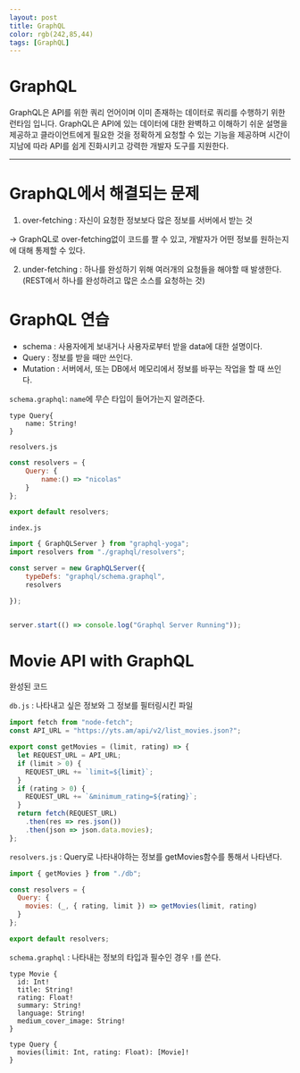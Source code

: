 ```yaml
---
layout: post
title: GraphQL
color: rgb(242,85,44)
tags: [GraphQL]
---
```


# GraphQL 
GraphQL은 API를 위한 쿼리 언어이며 이미 존재하는 데이터로 쿼리를 수행하기 위한 런타임 입니다. GraphQL은 API에 있는 데이터에 대한 완벽하고 이해하기 쉬운 설명을 제공하고 클라이언트에게 필요한 것을 정확하게 요청할 수 있는 기능을 제공하며 시간이 지남에 따라 API를 쉽게 진화시키고 강력한 개발자 도구를 지원한다.

- - -
# GraphQL에서 해결되는 문제

1. over-fetching : 자신이 요청한 정보보다 많은 정보를 서버에서 받는 것

-> GraphQL로 over-fetching없이 코드를 짤 수 있고, 개발자가 어떤 정보를 원하는지에 대해 통제할 수 있다.

2. under-fetching : 하나를 완성하기 위해 여러개의 요청들을 해야할 때 발생한다.(REST에서 하나를 완성하려고 많은 소스를 요청하는 것)


# GraphQL 연습

- schema : 사용자에게 보내거나 사용자로부터 받을 data에 대한 설명이다.
- Query : 정보를 받을 때만 쓰인다.
- Mutation : 서버에서, 또는 DB에서 메모리에서 정보를 바꾸는 작업을 할 때 쓰인다.



`schema.graphql`: `name`에 무슨 타입이 들어가는지 알려준다.
```
type Query{
    name: String!
}
```

`resolvers.js`
```js
const resolvers = {
    Query: {
        name:() => "nicolas"
    }
};

export default resolvers;
```
`index.js`
```js
import { GraphQLServer } from "graphql-yoga";
import resolvers from "./graphql/resolvers";

const server = new GraphQLServer({
    typeDefs: "graphql/schema.graphql",
    resolvers

});


server.start(() => console.log("Graphql Server Running"));
```
# Movie API with GraphQL

완성된 코드

`db.js` : 나타내고 싶은 정보와 그 정보를 필터링시킨 파일
```javascript
import fetch from "node-fetch";
const API_URL = "https://yts.am/api/v2/list_movies.json?";

export const getMovies = (limit, rating) => {
  let REQUEST_URL = API_URL;
  if (limit > 0) {
    REQUEST_URL += `limit=${limit}`;
  }
  if (rating > 0) {
    REQUEST_URL += `&minimum_rating=${rating}`;
  }
  return fetch(REQUEST_URL)
    .then(res => res.json())
    .then(json => json.data.movies);
};
```

`resolvers.js` : Query로 나타내야하는 정보를 getMovies함수를 통해서 나타낸다.
```javascript
import { getMovies } from "./db";

const resolvers = {
  Query: {
    movies: (_, { rating, limit }) => getMovies(limit, rating)
  }
};

export default resolvers;
```
`schema.graphql` : 나타내는 정보의 타입과 필수인 경우 `!`를 쓴다. 
```
type Movie {
  id: Int!
  title: String!
  rating: Float!
  summary: String!
  language: String!
  medium_cover_image: String!
}

type Query {
  movies(limit: Int, rating: Float): [Movie]!
}
```